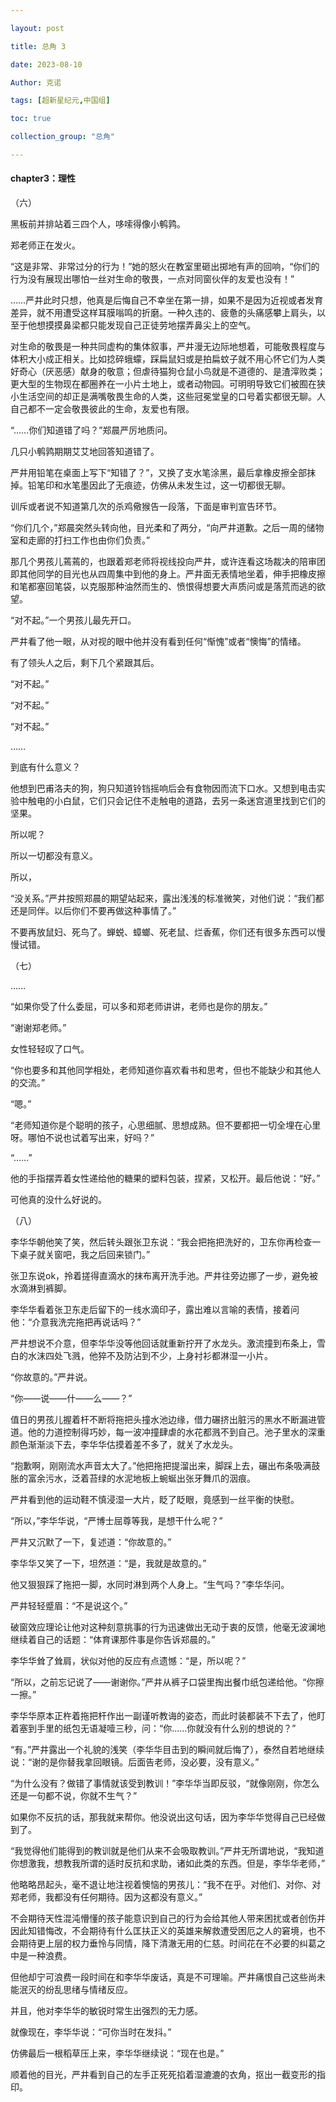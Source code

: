 ```yaml
---

layout: post

title: 总角 3

date: 2023-08-10

Author: 克诺

tags: [超新星纪元,中国组]

toc: true

collection_group: "总角"

---
```

#### chapter3：理性
（六）

黑板前并排站着三四个人，哆嗦得像小鹌鹑。

郑老师正在发火。

“这是非常、非常过分的行为！”她的怒火在教室里砸出掷地有声的回响，“你们的行为没有展现出哪怕一丝对生命的敬畏，一点对同窗伙伴的友爱也没有！”

……严井此时只想，他真是后悔自己不幸坐在第一排，如果不是因为近视或者发育差异，就不用遭受这样耳膜嗡鸣的折磨。一种久违的、疲惫的头痛感攀上肩头，以至于他想摸摸鼻梁都只能发现自己正徒劳地摆弄鼻尖上的空气。

对生命的敬畏是一种共同虚构的集体叙事，严井漫无边际地想着，可能敬畏程度与体积大小成正相关。比如捻碎蛾蠓，踩扁鼠妇或是拍扁蚊子就不用心怀它们为人类好奇心（厌恶感）献身的敬意；但虐待猫狗仓鼠小鸟就是不道德的、是渣滓败类；更大型的生物现在都圈养在一小片土地上，或者动物园。可明明导致它们被囿在狭小生活空间的却正是满嘴敬畏生命的人类，这些冠冕堂皇的口号着实都很无聊。人自己都不一定会敬畏彼此的生命，友爱也有限。

“……你们知道错了吗？”郑晨严厉地质问。

几只小鹌鹑期期艾艾地回答知道错了。

严井用铅笔在桌面上写下“知错了？”，又换了支水笔涂黑，最后拿橡皮擦全部抹掉。铅笔印和水笔墨因此了无痕迹，仿佛从未发生过，这一切都很无聊。

训斥或者说不知道第几次的杀鸡儆猴告一段落，下面是审判宣告环节。

“你们几个，”郑晨突然头转向他，目光柔和了两分，“向严井道歉。之后一周的储物室和走廊的打扫工作也由你们负责。”

那几个男孩儿蔫蔫的，也跟着郑老师将视线投向严井，或许连看这场裁决的陪审团即其他同学的目光也从四周集中到他的身上。严井面无表情地坐着，伸手把橡皮擦和笔都塞回笔袋，以克服那种油然而生的、愤恨得想要大声质问或是落荒而逃的欲望。

“对不起。”一个男孩儿最先开口。

严井看了他一眼，从对视的眼中他并没有看到任何“惭愧”或者“懊悔”的情绪。

有了领头人之后，剩下几个紧跟其后。

“对不起。”

“对不起。”

“对不起。”

……


到底有什么意义？

他想到巴甫洛夫的狗，狗只知道铃铛摇响后会有食物因而流下口水。又想到电击实验中触电的小白鼠，它们只会记住不走触电的道路，去另一条迷宫道里找到它们的坚果。

所以呢？

所以一切都没有意义。

所以，

“没关系。”严井按照郑晨的期望站起来，露出浅浅的标准微笑，对他们说：“我们都还是同伴。以后你们不要再做这种事情了。”

不要再放鼠妇、死鸟了。蝉蜕、蟑螂、死老鼠、烂香蕉，你们还有很多东西可以慢慢试错。


（七）

……

“如果你受了什么委屈，可以多和郑老师讲讲，老师也是你的朋友。”

“谢谢郑老师。”

女性轻轻叹了口气。

“你也要多和其他同学相处，老师知道你喜欢看书和思考，但也不能缺少和其他人的交流。”

“嗯。”

“老师知道你是个聪明的孩子，心思细腻、思想成熟。但不要都把一切全埋在心里呀。哪怕不说也试着写出来，好吗？”

“……”

他的手指摆弄着女性递给他的糖果的塑料包装，捏紧，又松开。最后他说：“好。”

可他真的没什么好说的。

（八）

李华华朝他笑了笑，然后转头跟张卫东说：“我会把拖把洗好的，卫东你再检查一下桌子就关窗吧，我之后回来锁门。”

张卫东说ok，拎着搓得直滴水的抹布离开洗手池。严井往旁边挪了一步，避免被水滴淋到裤脚。

李华华看着张卫东走后留下的一线水滴印子，露出难以言喻的表情，接着问他：“介意我洗完拖把再说话吗？”

严井想说不介意，但李华华没等他回话就重新拧开了水龙头。激流撞到布条上，雪白的水沫四处飞溅，他猝不及防沾到不少，上身衬衫都淋湿一小片。

“你故意的。”严井说。

“你——说——什——么——？”

值日的男孩儿握着杆不断将拖把头撞水池边缘，借力碾挤出脏污的黑水不断漏进管道。他的力道控制得巧妙，每一波冲撞肆虐的水花都溅不到自己。池子里水的深重颜色渐渐淡下去，李华华估摸着差不多了，就关了水龙头。

“抱歉啊，刚刚流水声音太大了。”他把拖把提溜出来，脚踩上去，碾出布条吸满鼓胀的富余污水，泛着苔绿的水泥地板上蜿蜒出张牙舞爪的洇痕。

严井看到他的运动鞋不慎浸湿一大片，眨了眨眼，竟感到一丝平衡的快慰。

“所以，”李华华说，“严博士屈尊等我，是想干什么呢？”

严井又沉默了一下，复述道：“你故意的。”

李华华又笑了一下，坦然道：“是，我就是故意的。”

他又狠狠踩了拖把一脚，水同时淋到两个人身上。“生气吗？”李华华问。

严井轻轻蹙眉：“不是说这个。”

破窗效应理论让他对这种刻意挑事的行为迅速做出无动于衷的反馈，他毫无波澜地继续着自己的话题：“体育课那件事是你告诉郑晨的。”

李华华耸了耸肩，状似对他的反应有点遗憾：“是，所以呢？”

“所以，之前忘记说了——谢谢你。”严井从裤子口袋里掏出餐巾纸包递给他。“你擦一擦。”

李华华原本正杵着拖把杆作出一副谨听教诲的姿态，而此时装都装不下去了，他盯着塞到手里的纸包无语凝噎三秒，问：“你……你就没有什么别的想说的？”

“有。”严井露出一个礼貌的浅笑（李华华目击到的瞬间就后悔了），泰然自若地继续说：“谢的是你替我拿回眼镜。后面告老师，没必要，没有意义。”

“为什么没有？做错了事情就该受到教训！”李华华当即反驳，“就像刚刚，你怎么还是一句都不说，你就不生气？”

如果你不反抗的话，那我就来帮你。他没说出这句话，因为李华华觉得自己已经做到了。

“我觉得他们能得到的教训就是他们从来不会吸取教训。”严井无所谓地说，“我知道你想激我，想教我所谓的适时反抗和求助，诸如此类的东西。但是，李华华老师，”

他略略昂起头，毫不退让地注视着懊恼的男孩儿：“我不在乎。对他们、对你、对郑老师，我都没有任何期待。因为这都没有意义。”

不会期待天性混沌懵懂的孩子能意识到自己的行为会给其他人带来困扰或者创伤并因此知错悔改，不会期待有什么匡扶正义的英雄来解救遭受困厄之人的窘境，也不会期待更上层的权力垂怜与同情，降下清澈无用的仁慈。时间花在不必要的纠葛之中是一种浪费。

但他却宁可浪费一段时间在和李华华废话，真是不可理喻。严井痛恨自己这些尚未能泯灭的纷乱思绪与情绪反应。

并且，他对李华华的敏锐时常生出强烈的无力感。

就像现在，李华华说：“可你当时在发抖。”

仿佛最后一根稻草压上来，李华华继续说：“现在也是。”

顺着他的目光，严井看到自己的左手正死死掐着湿漉漉的衣角，抠出一截变形的指印。
